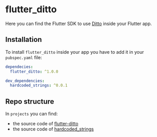 # flutter_ditto

Here you can find the Flutter SDK to use [Ditto](https://dittowords.com) inside your Flutter app.

## Installation

To install `flutter_ditto` inside your app you have to add it in your `pubspec.yaml` file:

```yaml
dependecies:
  flutter_ditto: ^1.0.0

dev_dependencies:
  hardcoded_strings: ^0.0.1
```

## Repo structure

In `projects` you can find:

- the source code of [flutter-ditto](./projects/flutter-ditto/)
- the source code of [hardcoded_strings](./projects/hardcoded_strings)
